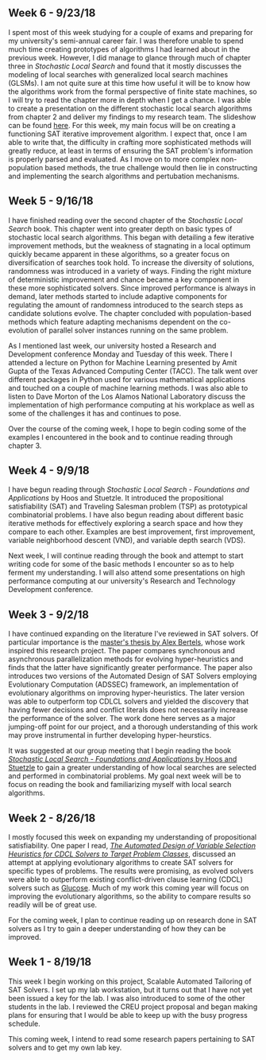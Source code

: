 ## Week 6 - 9/23/18

  I spent most of this week studying for a couple of exams and preparing for my university's semi-annual career fair.  I was therefore unable to spend much time creating prototypes of algorithms I had learned about in the previous week.  However, I did manage to glance through much of chapter three in _Stochastic Local Search_ and found that it mostly discusses the modeling of local searches with generalized local search machines (GLSMs).  I am not quite sure at this time how useful it will be to know how the algorithms work from the formal perspective of finite state machines, so I will try to read the chapter more in depth when I get a chance.
  I was able to create a presentation on the different stochastic local search algorithms from chapter 2 and deliver my findings to my research team.  The slideshow can be found [here](https://github.com/sgiangreco/Intro-to-Stochastic-Local-Search).
  For this week, my main focus will be on creating a functioning SAT iterative improvement algorithm.  I expect that, once I am able to write that, the difficulty in crafting more sophisticated methods will greatly reduce, at least in terms of ensuring the SAT problem's information is properly parsed and evaluated.  As I move on to more complex non-population based methods, the true challenge would then lie in constructing and implementing the search algorithms and pertubation mechanisms.

## Week 5 - 9/16/18

  I have finished reading over the second chapter of the _Stochastic Local Search_ book.  This chapter went into greater depth on basic types of stochastic local search algorithms.  This began with detailing a few iterative improvement methods, but the weakness of stagnating in a local optimum quickly became apparent in these algorithms, so a greater focus on diversification of searches took hold.  To increase the diversity of solutions, randomness was introduced in a variety of ways.  Finding the right mixture of deterministic improvement and chance became a key component in these more sophisticated solvers.  Since improved performance is always in demand, later methods started to include adaptive components for regulating the amount of randomness introduced to the search steps as candidate solutions evolve.  The chapter concluded with population-based methods which feature adapting mechanisms dependent on the co-evolution of parallel solver instances running on the same problem.

  As I mentioned last week, our university hosted a Research and Development conference Monday and Tuesday of this week.  There I attended a lecture on Python for Machine Learning presented by Amit Gupta of the Texas Advanced Computing Center (TACC).  The talk went over different packages in Python used for various mathematical applications and touched on a couple of machine learning methods.  I was also able to listen to Dave Morton of the Los Alamos National Laboratory discuss the implementation of high performance computing at his workplace as well as some of the challenges it has and continues to pose.

  Over the course of the coming week, I hope to begin coding some of the examples I encountered in the book and to continue reading through chapter 3.


## Week 4 - 9/9/18

  I have begun reading through _Stochastic Local Search - Foundations and Applications_ by Hoos and Stuetzle.  It introduced the propositional satisfiability (SAT) and Traveling Salesman problem (TSP) as prototypical combinatorial problems.  I have also begun reading about different basic iterative methods for effectively exploring a search space and how they compare to each other.  Examples are best improvement, first improvement, variable neighborhood descent (VND), and variable depth search (VDS).

  Next week, I will continue reading through the book and attempt to start writing code for some of the basic methods I encounter so as to help ferment my understanding.  I will also attend some presentations on high performance computing at our university's Research and Technology Development conference.


## Week 3 - 9/2/18

  I have continued expanding on the literature I've reviewed in SAT solvers.  Of particular importance is the [master's thesis by Alex Bertels](http://scholarsmine.mst.edu/cgi/viewcontent.cgi?article=8548&context=masters_theses), whose work inspired this research project.  The paper compares synchronous and asynchronous parallelization methods for evolving hyper-heuristics and finds that the latter have significantly greater performance.  The paper also introduces two versions of the Automated Design of SAT Solvers employing Evolutionary Computation (ADSSEC) framework, an implementation of evolutionary algorithms on improving hyper-heuristics.  The later version was able to outperform top CDLCL solvers and yielded the discovery that having fewer decisions and conflict literals does not necessarily increase the performance of the solver.  The work done here serves as a major jumping-off point for our project, and a thorough understanding of this work may prove instrumental in further developing hyper-heurstics.

  It was suggested at our group meeting that I begin reading the book [_Stochastic Local Search - Foundations and Applications_ by Hoos and Stuetzle](http://www.sls-book.net/) to gain a greater understanding of how local searches are selected and performed in combinatorial problems.  My goal next week will be to focus on reading the book and familiarizing myself with local search algorithms.


## Week 2 - 8/26/18

  I mostly focused this week on expanding my understanding of propositional satisfiability.  One paper I read, [_The Automated Design of Variable Selection Heuristics for CDCL Solvers to Target Problem Classes_](https://web.mst.edu/~tauritzd/pubs/2017/Illetskova2017.html), discussed an attempt at applying evolutionary algorithms to create SAT solvers for specific types of problems.  The results were promising, as evolved solvers were able to outperform existing conflict-driven clause learning (CDCL) solvers such as [Glucose](http://www.labri.fr/perso/lsimon/glucose/).  Much of my work this coming year will focus on improving the evolutionary algorithms, so the ability to compare results so readily will be of great use.

  For the coming week, I plan to continue reading up on research done in SAT solvers as I try to gain a deeper understanding of how they can be improved.


## Week 1 - 8/19/18

  This week I begin working on this project, Scalable Automated Tailoring of SAT Solvers.  I set up my lab workstation, but it turns out that I have not yet been issued a key for the lab.  I was also introduced to some of the other students in the lab.  I reviewed the CREU project proposal and began making plans for ensuring that I would be able to keep up with the busy progress schedule.

  This coming week, I intend to read some research papers pertaining to SAT solvers and to get my own lab key.

